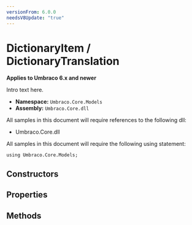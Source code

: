 ```yaml
---
versionFrom: 6.0.0
needsV8Update: "true"
---
```


# DictionaryItem / DictionaryTranslation

**Applies to Umbraco 6.x and newer**

Intro text here.

 * **Namespace:** `Umbraco.Core.Models` 
 * **Assembly:** `Umbraco.Core.dll`

All samples in this document will require references to the following dll:

* Umbraco.Core.dll

All samples in this document will require the following using statement:
	
	using Umbraco.Core.Models;

## Constructors

## Properties

## Methods